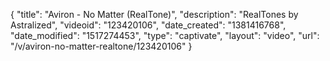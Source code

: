 {
    "title": "Aviron - No Matter (RealTone)",
    "description": "RealTones by Astralized",
    "videoid": "123420106",
    "date_created": "1381416768",
    "date_modified": "1517274453",
    "type": "captivate",
    "layout": "video",
    "url": "\/v\/aviron-no-matter-realtone\/123420106"
}